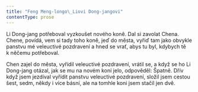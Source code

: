 ```yaml
---
title: "Feng Meng-longo\_Liovi Dong-jangovi"
contentType: prose
---
```


<section>

Li Dong-jang potřeboval vyzkoušet nového koně. Dal si zavolat Chena. Chene, povídá, vem si tady toho koně, jeď do města, vyřiď tam jako obvykle panstvu mé veleuctivé pozdravení a hned se vrať, abys tu byl, kdybych tě k něčemu potřeboval.

Chen zajel do města, vyřídil veleuctivé pozdravení, vrátil se, a když se ho Li Dong-jang otázal, jak se mu na novém koni jelo, odpověděl: Špatně. Dřív když jsem jezdíval vyřídit panstvu veleuctivé pozdravení, složil jsem cestou šest, sedm, někdy i více básní, ale na tomhle koni jsem stačil jen dvě.

</section>
